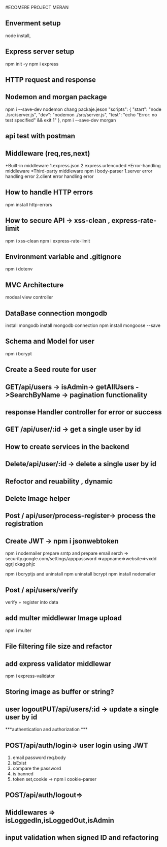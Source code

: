 #ECOMERE PROJECT MERAN 
## Enverment setup
node install, 
## Express server setup
npm init -y
npm i express
## HTTP request and  response
## Nodemon and morgan package
npm i --save-dev nodemon
chang packaje.jeson
  "scripts": {
    "start": "node ./src/server.js",
    "dev": "nodemon ./src/server.js",
    "test": "echo \"Error: no test specified\" && exit 1"
  },
npm i --save-dev morgan

## api test with postman
## Middleware (req,res,next)
*Built-in middleware
1.express.json
2.express.urlencoded
*Error-handling middleware
*Third-party middleware
 npm i body-parser
  1.server error handling error
  2.client error handling error
## How to handle HTTP errors
npm install http-errors

## How to secure API -> xss-clean , express-rate-limit
npm i xss-clean
npm i express-rate-limit

##  Environment variable and .gitignore
npm i dotenv

## MVC Architecture
modeal view controller 

## DataBase connection mongodb
install mongodb
install mongodb connection
npm install mongoose --save

## Schema and Model for user
npm i bcrypt
## Create a Seed route for user

## GET/api/users -> isAdmin-> getAllUsers ->SearchByName -> pagination functionality
## response Handler controller for error or success 
## GET /api/user/:id -> get a single user by id
## How to create services in the backend
## Delete/api/user/:id -> delete a single user by id
## Refoctor and reuability , dynamic
## Delete Image helper
## Post / api/user/process-register-> process the registration
## Create JWT -> npm i jsonwebtoken
npm i nodemailer
prepare smtp and prepare email
serch => security.google.com/settings/apppassword =>appname=>website=>vxdd qgrj ckag phjc

npm i bcryptjs
and uninstall npm uninstall bcrypt
npm install nodemailer

## Post / api/users/verify 
verify + register into data
## add multer middlewar Image upload
npm i multer
## File filtering file size and refactor
## add express validator middlewar
npm i express-validator
## Storing image as buffer or string?
## user logoutPUT/api/users/:id -> update a single user by id
 ***authentication and authorization *** 
## POST/api/auth/login=> user login using JWT
   1. email password req.body
   2. isExist 
   3. compare the password
   4. is banned 
   5. token set,cookie -> npm i cookie-parser
## POST/api/auth/logout=>  
## Middlewares => isLoggedIn,isLoggedOut,isAdmin
## input validation when signed ID and refactoring
<!-- https://cloud.mongodb.com/v2/605a21d6c01d53693cfafce4#/metrics/replicaSet/65864dfecaa0f12c16d6de98/explorer/ecommerceMernDB/users/find -->







